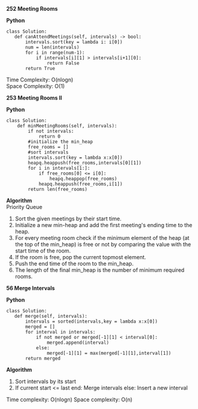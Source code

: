 **252 Meeting Rooms**

**Python**
 ```
 class Solution:
    def canAttendMeetings(self, intervals) -> bool:
        intervals.sort(key = lambda i: i[0])
        num = len(intervals)  
        for i in range(num-1):
            if intervals[i][1] > intervals[i+1][0]:
                return False
        return True
 ```
 Time Complexity: O(nlogn)  
 Space Complexity: O(1)


 **253 Meeting Rooms II**

 **Python**
 ```
 class Solution:
     def minMeetingRooms(self, intervals):
         if not intervals:
             return 0
         #initialize the min_heap
         free_rooms = []
         #sort intervals
         intervals.sort(key = lambda x:x[0])
         heapq.heappush(free_rooms,intervals[0][1])
         for i in intervals[1:]:
             if free_rooms[0] <= i[0]:
                 heapq.heappop(free_rooms)
             heapq.heappush(free_rooms,i[1])
         return len(free_rooms)
```

 **Algorithm**  
 Priority Queue
 1. Sort the given meetings by their start time.  
 2. Initialize a new min-heap and add the first meeting's ending time to the heap.  
 3. For every meeting room check if the minimum element of the heap (at the top of the min_heap) is free or not by comparing the value with the start time of the room.  
 4. If the room is free, pop the current topmost element.
 5. Push the end time of the room to the min_heap.
 6. The length of the final min_heap is the number of minimum required rooms.

 **56 Merge Intervals**

 **Python**
 ```
 class Solution:
    def merge(self, intervals):
        intervals = sorted(intervals,key = lambda x:x[0])
        merged = []
        for interval in intervals:
            if not merged or merged[-1][1] < interval[0]:
                merged.append(interval)
            else:
                merged[-1][1] = max(merged[-1][1],interval[1])
        return merged
 ```

**Algorithm**
1. Sort intervals by its start
2. If current start <= last end:
       Merge intervals
   else:
       Insert a new interval

Time complexity: O(nlogn)
Space complexity: O(n)
